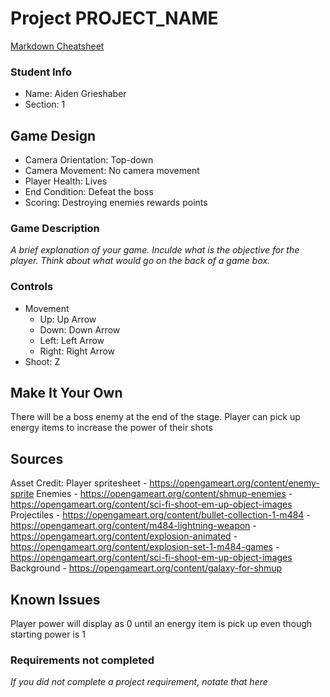 # Project PROJECT_NAME

[Markdown Cheatsheet](https://github.com/adam-p/markdown-here/wiki/Markdown-Here-Cheatsheet)

### Student Info

-   Name: Aiden Grieshaber
-   Section: 1

## Game Design

-   Camera Orientation: Top-down
-   Camera Movement: No camera movement
-   Player Health: Lives
-   End Condition: Defeat the boss
-   Scoring: Destroying enemies rewards points

### Game Description

_A brief explanation of your game. Inculde what is the objective for the player. Think about what would go on the back of a game box._

### Controls

-   Movement
    -   Up: Up Arrow
    -   Down: Down Arrow
    -   Left: Left Arrow
    -   Right: Right Arrow
-   Shoot: Z

## Make It Your Own

There will be a boss enemy at the end of the stage. Player can pick up energy items to increase the power of their shots

## Sources

Asset Credit:
Player spritesheet - https://opengameart.org/content/enemy-sprite
Enemies - https://opengameart.org/content/shmup-enemies
        - https://opengameart.org/content/sci-fi-shoot-em-up-object-images
Projectiles - https://opengameart.org/content/bullet-collection-1-m484
        - https://opengameart.org/content/m484-lightning-weapon
        - https://opengameart.org/content/explosion-animated
        - https://opengameart.org/content/explosion-set-1-m484-games
        - https://opengameart.org/content/sci-fi-shoot-em-up-object-images
Background - https://opengameart.org/content/galaxy-for-shmup

## Known Issues

Player power will display as 0 until an energy item is pick up even though starting power is 1

### Requirements not completed

_If you did not complete a project requirement, notate that here_

